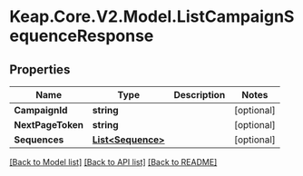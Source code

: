 # Keap.Core.V2.Model.ListCampaignSequenceResponse

## Properties

Name | Type | Description | Notes
------------ | ------------- | ------------- | -------------
**CampaignId** | **string** |  | [optional] 
**NextPageToken** | **string** |  | [optional] 
**Sequences** | [**List&lt;Sequence&gt;**](Sequence.md) |  | [optional] 

[[Back to Model list]](../README.md#documentation-for-models) [[Back to API list]](../README.md#documentation-for-api-endpoints) [[Back to README]](../README.md)

